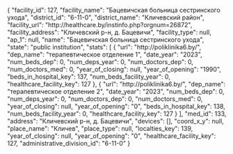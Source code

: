 {
    "facility_id": 127,
    "facility_name": "Бацевичская больница сестринского ухода",
    "district_id": "6-11-0",
    "district_name": "Кличевский район",
    "facility_url": "http:\/\/healthcare.by\/instinfo.php?orgnum=26872",
    "facility_address": "Кличевский р-н, д. Бацевичи",
    "facility_type": null,
    "ap_1": null,
    "name": "Бацевичская больница сестринского ухода",
    "state": "public institution",
    "stats": [
        {
            "url": "http:\/\/poliklinika6.by\/",
            "dep_name": "терапевтическое отделение 1",
            "date_year": "2023",
            "num_beds_dep": 0,
            "num_deps_year": 0,
            "num_doctors_dep": 0,
            "num_doctors_med": 0,
            "year_of_closing": null,
            "year_of_opening": "1990",
            "beds_in_hospital_key": 137,
            "num_beds_facility_year": 0,
            "healthcare_facility_key": 127
        },
        {
            "url": "http:\/\/poliklinika6.by\/",
            "dep_name": "терапевтическое отделение 2",
            "date_year": "2023",
            "num_beds_dep": 0,
            "num_deps_year": 0,
            "num_doctors_dep": 0,
            "num_doctors_med": 0,
            "year_of_closing": null,
            "year_of_opening": "0",
            "beds_in_hospital_key": 138,
            "num_beds_facility_year": 0,
            "healthcare_facility_key": 127
        }
    ],
    "med_id": 133,
    "address": "Кличевский р-н, д. Бацевичи",
    "devices": [],
    "coord_x_y": null,
    "place_name": "Кличев",
    "place_type": null,
    "localties_key": 139,
    "year_of_closing": null,
    "year_of_opening": "0",
    "healthcare_facility_key": 127,
    "administrative_division_id": "6-11-0"
}